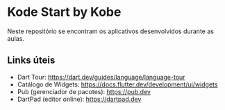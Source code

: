 # Kode Start by Kobe

Neste repositório se encontram os aplicativos desenvolvidos durante as aulas.

## Links úteis
- Dart Tour: https://dart.dev/guides/language/language-tour
- Catálogo de Widgets: https://docs.flutter.dev/development/ui/widgets
- Pub (gerenciador de pacotes): https://pub.dev
- DartPad (editor online): https://dartpad.dev